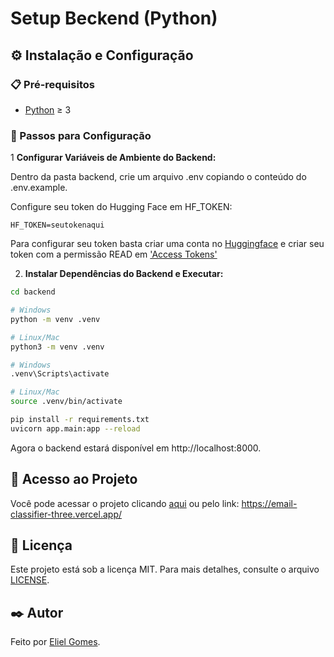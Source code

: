 # Setup Beckend (Python)

## ⚙️ Instalação e Configuração

### 📋 Pré-requisitos

- [Python](https://www.python.org/downloads/) ≥ 3

### 🔧 Passos para Configuração

1 **Configurar Variáveis de Ambiente do Backend:**

Dentro da pasta backend, crie um arquivo .env copiando o conteúdo do .env.example.

Configure seu token do Hugging Face em HF_TOKEN:
```.env
HF_TOKEN=seutokenaqui
```

Para configurar seu token basta criar uma conta no [Huggingface](https://huggingface.co/) e criar seu token com a permissão READ em ['Access Tokens'](https://huggingface.co/settings/tokens)

2. **Instalar Dependências do Backend e Executar:**

```bash
cd backend

# Windows
python -m venv .venv

# Linux/Mac
python3 -m venv .venv

# Windows
.venv\Scripts\activate

# Linux/Mac
source .venv/bin/activate

pip install -r requirements.txt
uvicorn app.main:app --reload
```

Agora o backend estará disponível em http://localhost:8000.

## 🔗 Acesso ao Projeto

Você pode acessar o projeto clicando [aqui](https://email-classifier-three.vercel.app/) ou pelo link: https://email-classifier-three.vercel.app/

## 📄 Licença

Este projeto está sob a licença MIT. Para mais detalhes, consulte o arquivo [LICENSE](https://github.com/elielgomes/email-classifier/blob/main/LICENSE.md).

## ✒️ Autor

Feito por [Eliel Gomes](https://github.com/elielgomes).


